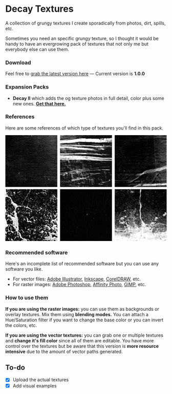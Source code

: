 # Decay Textures
A collection of grungy textures I create sporadically from photos, dirt, spills, etc.

Sometimes you need an specific grungy texture, so I thought it would be handy to have an evergrowing pack of textures that not only me but everybody else can use them.

### Download
Feel free to [grab the latest version here](https://github.com/darriagada/Decay-Textures/archive/refs/tags/v1.0.0.zip) — Current version is **1.0.0**

### Expansion Packs
* **Decay II** which adds the og texture photos in full detail, color plus some new ones. [**Get that here.**](https://github.com/darriagada/Decay-Textures/releases/download/v1.0.0-dlc/DecayIIEXP.zipp)

### References
Here are some references of which type of textures you'll find in this pack.

![Examples](https://github.com/darriagada/Decay-Textures/blob/master/assets/examples.png)

### Recommended software
Here's an incomplete list of recommended software but you can use any software you like.
* For vector files: [Adobe Illustrator](https://www.adobe.com/products/illustrator.html), [Inkscape](https://inkscape.org/), [CorelDRAW](http://www.coreldraw.com/), etc.
* For raster images: [Adobe Photoshop](https://www.adobe.com/products/photoshop.html), [Affinity Photo](https://affinity.serif.com/photo/), [GIMP](https://www.gimp.org/), etc.

### How to use them
**If you are using the raster images:** you can use them as backgrounds or overlay textures. Mix them using **blending modes.** You can attach a Hue/Saturation filter if you want to change the base color or you can invert the colors, etc.

**If you are using the vector textures:** you can grab one or multiple textures and **change it's fill color** since all of them are editable. You have more control over the textures but be aware that this version is **more resource intensive** due to the amount of vector paths generated.

## To-do
- [x] Upload the actual textures
- [x] Add visual examples
